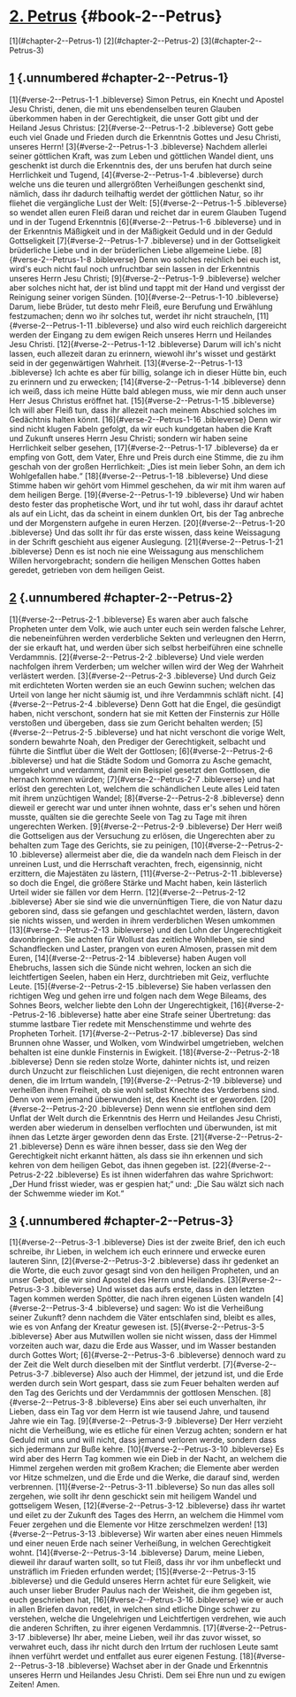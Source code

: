 # [2. Petrus](ch001.xhtml) {#book-2--Petrus}

<div id="chapterlinks-2--Petrus" class="chapterlinks">[1](#chapter-2--Petrus-1) [2](#chapter-2--Petrus-2) [3](#chapter-2--Petrus-3) </div>

## [1](#book-2--Petrus) {.unnumbered #chapter-2--Petrus-1}
[1]{#verse-2--Petrus-1-1 .bibleverse} Simon Petrus, ein Knecht und Apostel Jesu Christi, denen, die mit uns ebendenselben teuren Glauben überkommen haben in der Gerechtigkeit, die unser Gott gibt und der Heiland Jesus Christus: [2]{#verse-2--Petrus-1-2 .bibleverse} Gott gebe euch viel Gnade und Frieden durch die Erkenntnis Gottes und Jesu Christi, unseres Herrn! [3]{#verse-2--Petrus-1-3 .bibleverse} Nachdem allerlei seiner göttlichen Kraft, was zum Leben und göttlichen Wandel dient, uns geschenkt ist durch die Erkenntnis des, der uns berufen hat durch seine Herrlichkeit und Tugend, [4]{#verse-2--Petrus-1-4 .bibleverse} durch welche uns die teuren und allergrößten Verheißungen geschenkt sind, nämlich, dass ihr dadurch teilhaftig werdet der göttlichen Natur, so ihr fliehet die vergängliche Lust der Welt: [5]{#verse-2--Petrus-1-5 .bibleverse} so wendet allen euren Fleiß daran und reichet dar in eurem Glauben Tugend und in der Tugend Erkenntnis [6]{#verse-2--Petrus-1-6 .bibleverse} und in der Erkenntnis Mäßigkeit und in der Mäßigkeit Geduld und in der Geduld Gottseligkeit [7]{#verse-2--Petrus-1-7 .bibleverse} und in der Gottseligkeit brüderliche Liebe und in der brüderlichen Liebe allgemeine Liebe. [8]{#verse-2--Petrus-1-8 .bibleverse} Denn wo solches reichlich bei euch ist, wird's euch nicht faul noch unfruchtbar sein lassen in der Erkenntnis unseres Herrn Jesu Christi; [9]{#verse-2--Petrus-1-9 .bibleverse} welcher aber solches nicht hat, der ist blind und tappt mit der Hand und vergisst der Reinigung seiner vorigen Sünden. [10]{#verse-2--Petrus-1-10 .bibleverse} Darum, liebe Brüder, tut desto mehr Fleiß, eure Berufung und Erwählung festzumachen; denn wo ihr solches tut, werdet ihr nicht straucheln, [11]{#verse-2--Petrus-1-11 .bibleverse} und also wird euch reichlich dargereicht werden der Eingang zu dem ewigen Reich unseres Herrn und Heilandes Jesu Christi. [12]{#verse-2--Petrus-1-12 .bibleverse} Darum will ich's nicht lassen, euch allezeit daran zu erinnern, wiewohl ihr's wisset und gestärkt seid in der gegenwärtigen Wahrheit. [13]{#verse-2--Petrus-1-13 .bibleverse} Ich achte es aber für billig, solange ich in dieser Hütte bin, euch zu erinnern und zu erwecken; [14]{#verse-2--Petrus-1-14 .bibleverse} denn ich weiß, dass ich meine Hütte bald ablegen muss, wie mir denn auch unser Herr Jesus Christus eröffnet hat. [15]{#verse-2--Petrus-1-15 .bibleverse} Ich will aber Fleiß tun, dass ihr allezeit nach meinem Abschied solches im Gedächtnis halten könnt. [16]{#verse-2--Petrus-1-16 .bibleverse} Denn wir sind nicht klugen Fabeln gefolgt, da wir euch kundgetan haben die Kraft und Zukunft unseres Herrn Jesu Christi; sondern wir haben seine Herrlichkeit selber gesehen, [17]{#verse-2--Petrus-1-17 .bibleverse} da er empfing von Gott, dem Vater, Ehre und Preis durch eine Stimme, die zu ihm geschah von der großen Herrlichkeit: „Dies ist mein lieber Sohn, an dem ich Wohlgefallen habe.“ [18]{#verse-2--Petrus-1-18 .bibleverse} Und diese Stimme haben wir gehört vom Himmel geschehen, da wir mit ihm waren auf dem heiligen Berge. [19]{#verse-2--Petrus-1-19 .bibleverse} Und wir haben desto fester das prophetische Wort, und ihr tut wohl, dass ihr darauf achtet als auf ein Licht, das da scheint in einem dunklen Ort, bis der Tag anbreche und der Morgenstern aufgehe in euren Herzen. [20]{#verse-2--Petrus-1-20 .bibleverse} Und das sollt ihr für das erste wissen, dass keine Weissagung in der Schrift geschieht aus eigener Auslegung. [21]{#verse-2--Petrus-1-21 .bibleverse} Denn es ist noch nie eine Weissagung aus menschlichem Willen hervorgebracht; sondern die heiligen Menschen Gottes haben geredet, getrieben von dem heiligen Geist.

## [2](#book-2--Petrus) {.unnumbered #chapter-2--Petrus-2}
[1]{#verse-2--Petrus-2-1 .bibleverse} Es waren aber auch falsche Propheten unter dem Volk, wie auch unter euch sein werden falsche Lehrer, die nebeneinführen werden verderbliche Sekten und verleugnen den Herrn, der sie erkauft hat, und werden über sich selbst herbeiführen eine schnelle Verdammnis. [2]{#verse-2--Petrus-2-2 .bibleverse} Und viele werden nachfolgen ihrem Verderben; um welcher willen wird der Weg der Wahrheit verlästert werden. [3]{#verse-2--Petrus-2-3 .bibleverse} Und durch Geiz mit erdichteten Worten werden sie an euch Gewinn suchen; welchen das Urteil von lange her nicht säumig ist, und ihre Verdammnis schläft nicht. [4]{#verse-2--Petrus-2-4 .bibleverse} Denn Gott hat die Engel, die gesündigt haben, nicht verschont, sondern hat sie mit Ketten der Finsternis zur Hölle verstoßen und übergeben, dass sie zum Gericht behalten werden; [5]{#verse-2--Petrus-2-5 .bibleverse} und hat nicht verschont die vorige Welt, sondern bewahrte Noah, den Prediger der Gerechtigkeit, selbacht und führte die Sintflut über die Welt der Gottlosen; [6]{#verse-2--Petrus-2-6 .bibleverse} und hat die Städte Sodom und Gomorra zu Asche gemacht, umgekehrt und verdammt, damit ein Beispiel gesetzt den Gottlosen, die hernach kommen würden; [7]{#verse-2--Petrus-2-7 .bibleverse} und hat erlöst den gerechten Lot, welchem die schändlichen Leute alles Leid taten mit ihrem unzüchtigen Wandel; [8]{#verse-2--Petrus-2-8 .bibleverse} denn dieweil er gerecht war und unter ihnen wohnte, dass er's sehen und hören musste, quälten sie die gerechte Seele von Tag zu Tage mit ihren ungerechten Werken. [9]{#verse-2--Petrus-2-9 .bibleverse} Der Herr weiß die Gottseligen aus der Versuchung zu erlösen, die Ungerechten aber zu behalten zum Tage des Gerichts, sie zu peinigen, [10]{#verse-2--Petrus-2-10 .bibleverse} allermeist aber die, die da wandeln nach dem Fleisch in der unreinen Lust, und die Herrschaft verachten, frech, eigensinnig, nicht erzittern, die Majestäten zu lästern, [11]{#verse-2--Petrus-2-11 .bibleverse} so doch die Engel, die größere Stärke und Macht haben, kein lästerlich Urteil wider sie fällen vor dem Herrn. [12]{#verse-2--Petrus-2-12 .bibleverse} Aber sie sind wie die unvernünftigen Tiere, die von Natur dazu geboren sind, dass sie gefangen und geschlachtet werden, lästern, davon sie nichts wissen, und werden in ihrem verderblichen Wesen umkommen [13]{#verse-2--Petrus-2-13 .bibleverse} und den Lohn der Ungerechtigkeit davonbringen. Sie achten für Wollust das zeitliche Wohlleben, sie sind Schandflecken und Laster, prangen von euren Almosen, prassen mit dem Euren, [14]{#verse-2--Petrus-2-14 .bibleverse} haben Augen voll Ehebruchs, lassen sich die Sünde nicht wehren, locken an sich die leichtfertigen Seelen, haben ein Herz, durchtrieben mit Geiz, verfluchte Leute. [15]{#verse-2--Petrus-2-15 .bibleverse} Sie haben verlassen den richtigen Weg und gehen irre und folgen nach dem Wege Bileams, des Sohnes Beors, welcher liebte den Lohn der Ungerechtigkeit, [16]{#verse-2--Petrus-2-16 .bibleverse} hatte aber eine Strafe seiner Übertretung: das stumme lastbare Tier redete mit Menschenstimme und wehrte des Propheten Torheit. [17]{#verse-2--Petrus-2-17 .bibleverse} Das sind Brunnen ohne Wasser, und Wolken, vom Windwirbel umgetrieben, welchen behalten ist eine dunkle Finsternis in Ewigkeit. [18]{#verse-2--Petrus-2-18 .bibleverse} Denn sie reden stolze Worte, dahinter nichts ist, und reizen durch Unzucht zur fleischlichen Lust diejenigen, die recht entronnen waren denen, die im Irrtum wandeln, [19]{#verse-2--Petrus-2-19 .bibleverse} und verheißen ihnen Freiheit, ob sie wohl selbst Knechte des Verderbens sind. Denn von wem jemand überwunden ist, des Knecht ist er geworden. [20]{#verse-2--Petrus-2-20 .bibleverse} Denn wenn sie entflohen sind dem Unflat der Welt durch die Erkenntnis des Herrn und Heilandes Jesu Christi, werden aber wiederum in denselben verflochten und überwunden, ist mit ihnen das Letzte ärger geworden denn das Erste. [21]{#verse-2--Petrus-2-21 .bibleverse} Denn es wäre ihnen besser, dass sie den Weg der Gerechtigkeit nicht erkannt hätten, als dass sie ihn erkennen und sich kehren von dem heiligen Gebot, das ihnen gegeben ist. [22]{#verse-2--Petrus-2-22 .bibleverse} Es ist ihnen widerfahren das wahre Sprichwort: „Der Hund frisst wieder, was er gespien hat;“ und: „Die Sau wälzt sich nach der Schwemme wieder im Kot.“

## [3](#book-2--Petrus) {.unnumbered #chapter-2--Petrus-3}
[1]{#verse-2--Petrus-3-1 .bibleverse} Dies ist der zweite Brief, den ich euch schreibe, ihr Lieben, in welchem ich euch erinnere und erwecke euren lauteren Sinn, [2]{#verse-2--Petrus-3-2 .bibleverse} dass ihr gedenket an die Worte, die euch zuvor gesagt sind von den heiligen Propheten, und an unser Gebot, die wir sind Apostel des Herrn und Heilandes. [3]{#verse-2--Petrus-3-3 .bibleverse} Und wisset das aufs erste, dass in den letzten Tagen kommen werden Spötter, die nach ihren eigenen Lüsten wandeln [4]{#verse-2--Petrus-3-4 .bibleverse} und sagen: Wo ist die Verheißung seiner Zukunft? denn nachdem die Väter entschlafen sind, bleibt es alles, wie es von Anfang der Kreatur gewesen ist. [5]{#verse-2--Petrus-3-5 .bibleverse} Aber aus Mutwillen wollen sie nicht wissen, dass der Himmel vorzeiten auch war, dazu die Erde aus Wasser, und im Wasser bestanden durch Gottes Wort; [6]{#verse-2--Petrus-3-6 .bibleverse} dennoch ward zu der Zeit die Welt durch dieselben mit der Sintflut verderbt. [7]{#verse-2--Petrus-3-7 .bibleverse} Also auch der Himmel, der jetzund ist, und die Erde werden durch sein Wort gespart, dass sie zum Feuer behalten werden auf den Tag des Gerichts und der Verdammnis der gottlosen Menschen. [8]{#verse-2--Petrus-3-8 .bibleverse} Eins aber sei euch unverhalten, ihr Lieben, dass ein Tag vor dem Herrn ist wie tausend Jahre, und tausend Jahre wie ein Tag. [9]{#verse-2--Petrus-3-9 .bibleverse} Der Herr verzieht nicht die Verheißung, wie es etliche für einen Verzug achten; sondern er hat Geduld mit uns und will nicht, dass jemand verloren werde, sondern dass sich jedermann zur Buße kehre. [10]{#verse-2--Petrus-3-10 .bibleverse} Es wird aber des Herrn Tag kommen wie ein Dieb in der Nacht, an welchem die Himmel zergehen werden mit großem Krachen; die Elemente aber werden vor Hitze schmelzen, und die Erde und die Werke, die darauf sind, werden verbrennen. [11]{#verse-2--Petrus-3-11 .bibleverse} So nun das alles soll zergehen, wie sollt ihr denn geschickt sein mit heiligem Wandel und gottseligem Wesen, [12]{#verse-2--Petrus-3-12 .bibleverse} dass ihr wartet und eilet zu der Zukunft des Tages des Herrn, an welchem die Himmel vom Feuer zergehen und die Elemente vor Hitze zerschmelzen werden! [13]{#verse-2--Petrus-3-13 .bibleverse} Wir warten aber eines neuen Himmels und einer neuen Erde nach seiner Verheißung, in welchen Gerechtigkeit wohnt. [14]{#verse-2--Petrus-3-14 .bibleverse} Darum, meine Lieben, dieweil ihr darauf warten sollt, so tut Fleiß, dass ihr vor ihm unbefleckt und unsträflich im Frieden erfunden werdet; [15]{#verse-2--Petrus-3-15 .bibleverse} und die Geduld unseres Herrn achtet für eure Seligkeit, wie auch unser lieber Bruder Paulus nach der Weisheit, die ihm gegeben ist, euch geschrieben hat, [16]{#verse-2--Petrus-3-16 .bibleverse} wie er auch in allen Briefen davon redet, in welchen sind etliche Dinge schwer zu verstehen, welche die Ungelehrigen und Leichtfertigen verdrehen, wie auch die anderen Schriften, zu ihrer eigenen Verdammnis. [17]{#verse-2--Petrus-3-17 .bibleverse} Ihr aber, meine Lieben, weil ihr das zuvor wisset, so verwahret euch, dass ihr nicht durch den Irrtum der ruchlosen Leute samt ihnen verführt werdet und entfallet aus eurer eigenen Festung. [18]{#verse-2--Petrus-3-18 .bibleverse} Wachset aber in der Gnade und Erkenntnis unseres Herrn und Heilandes Jesu Christi. Dem sei Ehre nun und zu ewigen Zeiten! Amen.